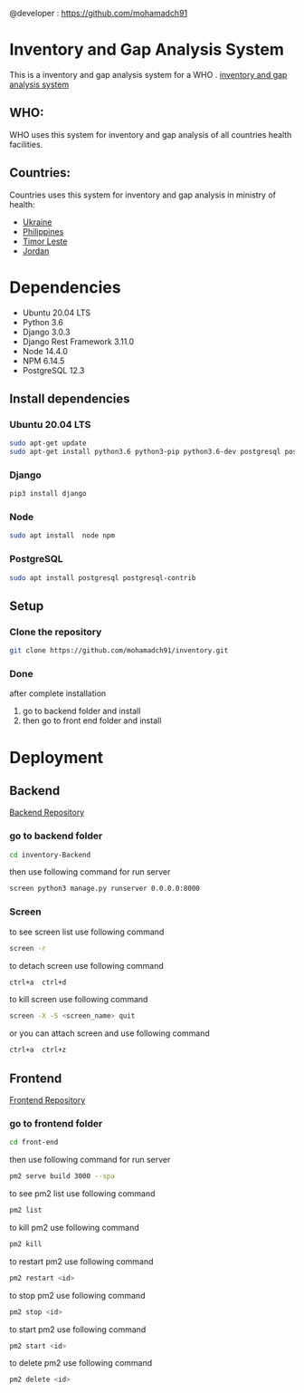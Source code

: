
@developer : https://github.com/mohamadch91

# Inventory and Gap Analysis System

This is a inventory and gap analysis system for a WHO .
[inventory and gap analysis system](invgap.org)
## WHO:
WHO uses this system for inventory and gap analysis of all countries health facilities.

## Countries:
Countries uses this system for inventory and gap analysis in ministry of health:
- [Ukraine](https://ukr.invgap.org/)
- [Philippines](https://phl.invgap.org/)
- [Timor Leste](https://tls.invgap.org/)
- [Jordan](https://jor.invgap.org/)




# Dependencies
- Ubuntu 20.04 LTS
- Python 3.6
- Django 3.0.3
- Django Rest Framework 3.11.0
- Node 14.4.0
- NPM 6.14.5
- PostgreSQL 12.3
## Install dependencies
### Ubuntu 20.04 LTS
```bash
sudo apt-get update
sudo apt-get install python3.6 python3-pip python3.6-dev postgresql postgresql-contrib libpq-dev
```
### Django
```bash
pip3 install django
```
### Node
```bash
sudo apt install  node npm  
```
### PostgreSQL
```bash
sudo apt install postgresql postgresql-contrib
```
## Setup
### Clone the repository
```bash
git clone https://github.com/mohamadch91/inventory.git
```
### Done
after complete installation 
1. go to backend folder and install
2. then go to front end folder and install

# Deployment

## Backend

[Backend Repository](https://github.com/mohamadch91/inventory-Backend)
### go to backend folder
```bash
cd inventory-Backend
```
then use following command for run server
```bash
screen python3 manage.py runserver 0.0.0.0:8000
```
### Screen
to see screen list use following command
```bash
screen -r
```
to detach screen use following command
```bash
ctrl+a  ctrl+d
```
to kill screen use following command
```bash
screen -X -S <screen_name> quit
```
or you can attach screen and use following command
```bash
ctrl+a  ctrl+z
```


## Frontend
[Frontend Repository](https://github.com/mohamadch91/inventory-front-end)
### go to frontend folder
```bash
cd front-end
```
then use following command for run server
```bash
pm2 serve build 3000 --spa
```

to see pm2 list use following command
```bash
pm2 list
```
to kill pm2 use following command
```bash
pm2 kill
```
to restart pm2 use following command
```bash
pm2 restart <id>
```
to stop pm2 use following command
```bash
pm2 stop <id>
```
to start pm2 use following command
```bash
pm2 start <id>
```
to delete pm2 use following command
```bash
pm2 delete <id>
```

